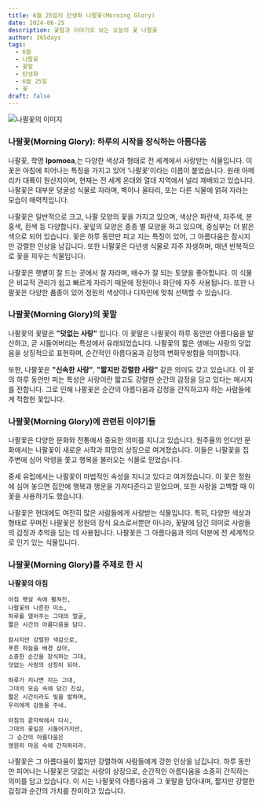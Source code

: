 ```yaml
---
title: 6월 25일의 탄생화 나팔꽃(Morning Glory)
date: 2024-06-25
description: 꽃말과 이야기로 보는 오늘의 꽃 나팔꽃
author: 365days
tags:
  - 6월
  - 나팔꽃
  - 꽃말
  - 탄생화
  - 6월 25일
  - 꽃
draft: false
---
```


![나팔꽃의 이미지](https://cdn.pixabay.com/photo/2018/10/13/19/39/morning-glory-3744967_640.jpg#center)


### 나팔꽃(Morning Glory): 하루의 시작을 장식하는 아름다움

나팔꽃, 학명 **Ipomoea**,는 다양한 색상과 형태로 전 세계에서 사랑받는 식물입니다. 이 꽃은 아침에 피어나는 특징을 가지고 있어 ‘나팔꽃’이라는 이름이 붙었습니다. 원래 아메리카 대륙이 원산지이며, 현재는 전 세계 온대와 열대 지역에서 널리 재배되고 있습니다. 나팔꽃은 대부분 덩굴성 식물로 자라며, 벽이나 울타리, 또는 다른 식물에 얽혀 자라는 모습이 매력적입니다.

나팔꽃은 일반적으로 크고, 나팔 모양의 꽃을 가지고 있으며, 색상은 파란색, 자주색, 분홍색, 흰색 등 다양합니다. 꽃잎의 모양은 종종 별 모양을 하고 있으며, 중심부는 더 밝은 색으로 되어 있습니다. 꽃은 하루 동안만 피고 지는 특징이 있어, 그 아름다움은 잠시지만 강렬한 인상을 남깁니다. 또한 나팔꽃은 다년생 식물로 자주 자생하며, 매년 반복적으로 꽃을 피우는 식물입니다.

나팔꽃은 햇볕이 잘 드는 곳에서 잘 자라며, 배수가 잘 되는 토양을 좋아합니다. 이 식물은 비교적 관리가 쉽고 빠르게 자라기 때문에 정원이나 화단에 자주 사용됩니다. 또한 나팔꽃은 다양한 품종이 있어 정원의 색상이나 디자인에 맞춰 선택할 수 있습니다.

### 나팔꽃(Morning Glory)의 꽃말

나팔꽃의 꽃말은 **"덧없는 사랑"** 입니다. 이 꽃말은 나팔꽃이 하루 동안만 아름다움을 발산하고, 곧 시들어버리는 특성에서 유래되었습니다. 나팔꽃의 짧은 생애는 사랑의 덧없음을 상징적으로 표현하며, 순간적인 아름다움과 감정의 변화무쌍함을 의미합니다. 

또한, 나팔꽃은 **"신속한 사랑"**, **"짧지만 강렬한 사랑"** 같은 의미도 갖고 있습니다. 이 꽃의 하루 동안만 피는 특성은 사랑이란 짧고도 강렬한 순간의 감정을 담고 있다는 메시지를 전합니다. 그로 인해 나팔꽃은 순간의 아름다움과 감정을 간직하고자 하는 사람들에게 적합한 꽃입니다.

### 나팔꽃(Morning Glory)에 관련된 이야기들

나팔꽃은 다양한 문화와 전통에서 중요한 의미를 지니고 있습니다. 원주율의 인디언 문화에서는 나팔꽃이 새로운 시작과 희망의 상징으로 여겨졌습니다. 이들은 나팔꽃을 집 주변에 심어 악령을 쫓고 행복을 불러오는 식물로 믿었습니다.

중세 유럽에서는 나팔꽃이 마법적인 속성을 지니고 있다고 여겨졌습니다. 이 꽃은 정원에 심어 놓으면 집안에 행복과 행운을 가져다준다고 믿었으며, 또한 사랑을 고백할 때 이 꽃을 사용하기도 했습니다.

나팔꽃은 현대에도 여전히 많은 사람들에게 사랑받는 식물입니다. 특히, 다양한 색상과 형태로 꾸며진 나팔꽃은 정원의 장식 요소로서뿐만 아니라, 꽃말에 담긴 의미로 사람들의 감정과 추억을 담는 데 사용됩니다. 나팔꽃은 그 아름다움과 의미 덕분에 전 세계적으로 인기 있는 식물입니다.

### 나팔꽃(Morning Glory)를 주제로 한 시

**나팔꽃의 아침**

```
아침 햇살 속에 펼쳐진,  
나팔꽃의 나른한 미소,  
하루를 열어주는 그대의 얼굴,  
짧은 시간의 아름다움을 담다.

잠시지만 강렬한 색감으로,  
푸른 하늘을 배경 삼아,  
소중한 순간을 장식하는 그대,  
덧없는 사랑의 상징이 되어.

하루가 지나면 지는 그대,  
그대의 모습 속에 담긴 진심,  
짧은 시간이라도 빛을 발하며,  
우리에게 감동을 주네.

아침의 끝자락에서 다시,  
그대의 꽃잎은 시들어가지만,  
그 순간의 아름다움은  
영원히 마음 속에 간직하리라.
```

나팔꽃은 그 아름다움이 짧지만 강렬하여 사람들에게 강한 인상을 남깁니다. 하루 동안만 피어나는 나팔꽃은 덧없는 사랑의 상징으로, 순간적인 아름다움을 소중히 간직하는 의미를 담고 있습니다. 이 시는 나팔꽃의 아름다움과 그 꽃말을 담아내며, 짧지만 강렬한 감정과 순간의 가치를 찬미하고 있습니다.

